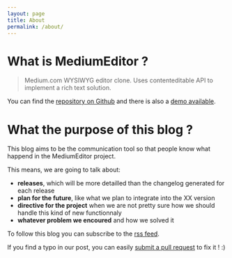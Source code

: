 ```yaml
---
layout: page
title: About
permalink: /about/
---
```


# What is MediumEditor ?

> Medium.com WYSIWYG editor clone. Uses contenteditable API to implement a rich text solution.

You can find the [repository on Github](https://github.com/yabwe/medium-editor) and there is also a [demo available](https://yabwe.github.io/medium-editor/).

# What the purpose of this blog ?

This blog aims to be the communication tool so that people know what happend in the MediumEditor project.

This means, we are going to talk about:

 - **releases**, which will be more detailled than the changelog generated for each release
 - **plan for the future**, like what we plan to integrate into the XX version
 - **directive for the project** when we are not pretty sure how we should handle this kind of new functionnaly
 - **whatever problem we encoured** and how we solved it

To follow this blog you can subscribe to the [rss feed](feed.xml).

If you find a typo in our post, you can easily [submit a pull request](https://github.com/yabwe/yabwe.github.io) to fix it ! :)

